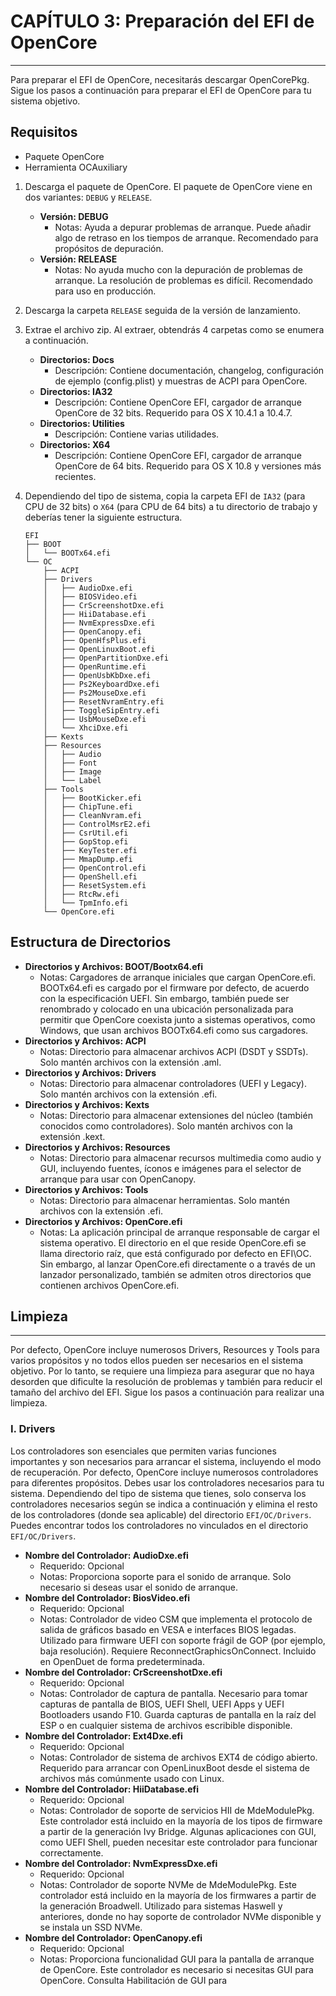 ﻿

# CAPÍTULO 3: Preparación del EFI de OpenCore

---

Para preparar el EFI de OpenCore, necesitarás descargar OpenCorePkg. Sigue los pasos a continuación para preparar el EFI de OpenCore para tu sistema objetivo.

## Requisitos

- Paquete OpenCore
- Herramienta OCAuxiliary

1. Descarga el paquete de OpenCore. El paquete de OpenCore viene en dos variantes: `DEBUG` y `RELEASE`.

   - **Versión: DEBUG**
     - Notas: Ayuda a depurar problemas de arranque. Puede añadir algo de retraso en los tiempos de arranque. Recomendado para propósitos de depuración.
   - **Versión: RELEASE**
     - Notas: No ayuda mucho con la depuración de problemas de arranque. La resolución de problemas es difícil. Recomendado para uso en producción.

2. Descarga la carpeta `RELEASE` seguida de la versión de lanzamiento.
3. Extrae el archivo zip. Al extraer, obtendrás 4 carpetas como se enumera a continuación.

   - **Directorios: Docs**
     - Descripción: Contiene documentación, changelog, configuración de ejemplo (config.plist) y muestras de ACPI para OpenCore.
   - **Directorios: IA32**
     - Descripción: Contiene OpenCore EFI, cargador de arranque OpenCore de 32 bits. Requerido para OS X 10.4.1 a 10.4.7.
   - **Directorios: Utilities**
     - Descripción: Contiene varias utilidades.
   - **Directorios: X64**
     - Descripción: Contiene OpenCore EFI, cargador de arranque OpenCore de 64 bits. Requerido para OS X 10.8 y versiones más recientes.

4. Dependiendo del tipo de sistema, copia la carpeta EFI de `IA32` (para CPU de 32 bits) o `X64` (para CPU de 64 bits) a tu directorio de trabajo y deberías tener la siguiente estructura.


   ```plaintext
   EFI
   ├── BOOT
   │   └── BOOTx64.efi
   └── OC
       ├── ACPI
       ├── Drivers
       │   ├── AudioDxe.efi
       │   ├── BIOSVideo.efi
       │   ├── CrScreenshotDxe.efi
       │   ├── HiiDatabase.efi
       │   ├── NvmExpressDxe.efi
       │   ├── OpenCanopy.efi
       │   ├── OpenHfsPlus.efi
       │   ├── OpenLinuxBoot.efi
       │   ├── OpenPartitionDxe.efi
       │   ├── OpenRuntime.efi
       │   ├── OpenUsbKbDxe.efi
       │   ├── Ps2KeyboardDxe.efi
       │   ├── Ps2MouseDxe.efi
       │   ├── ResetNvramEntry.efi
       │   ├── ToggleSipEntry.efi
       │   ├── UsbMouseDxe.efi
       │   └── XhciDxe.efi
       ├── Kexts
       ├── Resources
       │   ├── Audio
       │   ├── Font
       │   ├── Image
       │   └── Label
       ├── Tools
       │   ├── BootKicker.efi
       │   ├── ChipTune.efi
       │   ├── CleanNvram.efi
       │   ├── ControlMsrE2.efi
       │   ├── CsrUtil.efi
       │   ├── GopStop.efi
       │   ├── KeyTester.efi
       │   ├── MmapDump.efi
       │   ├── OpenControl.efi
       │   ├── OpenShell.efi
       │   ├── ResetSystem.efi
       │   ├── RtcRw.efi
       │   └── TpmInfo.efi
       └── OpenCore.efi
   ```

## Estructura de Directorios

- **Directorios y Archivos: BOOT/Bootx64.efi**
  - Notas: Cargadores de arranque iniciales que cargan OpenCore.efi. BOOTx64.efi es cargado por el firmware por defecto, de acuerdo con la especificación UEFI. Sin embargo, también puede ser renombrado y colocado en una ubicación personalizada para permitir que OpenCore coexista junto a sistemas operativos, como Windows, que usan archivos BOOTx64.efi como sus cargadores.
- **Directorios y Archivos: ACPI**
  - Notas: Directorio para almacenar archivos ACPI (DSDT y SSDTs). Solo mantén archivos con la extensión .aml.
- **Directorios y Archivos: Drivers**
  - Notas: Directorio para almacenar controladores (UEFI y Legacy). Solo mantén archivos con la extensión .efi.
- **Directorios y Archivos: Kexts**
  - Notas: Directorio para almacenar extensiones del núcleo (también conocidos como controladores). Solo mantén archivos con la extensión .kext.
- **Directorios y Archivos: Resources**
  - Notas: Directorio para almacenar recursos multimedia como audio y GUI, incluyendo fuentes, íconos e imágenes para el selector de arranque para usar con OpenCanopy.
- **Directorios y Archivos: Tools**
  - Notas: Directorio para almacenar herramientas. Solo mantén archivos con la extensión .efi.
- **Directorios y Archivos: OpenCore.efi**
  - Notas: La aplicación principal de arranque responsable de cargar el sistema operativo. El directorio en el que reside OpenCore.efi se llama directorio raíz, que está configurado por defecto en EFI\OC. Sin embargo, al lanzar OpenCore.efi directamente o a través de un lanzador personalizado, también se admiten otros directorios que contienen archivos OpenCore.efi.

## Limpieza

---

Por defecto, OpenCore incluye numerosos Drivers, Resources y Tools para varios propósitos y no todos ellos pueden ser necesarios en el sistema objetivo. Por lo tanto, se requiere una limpieza para asegurar que no haya desorden que dificulte la resolución de problemas y también para reducir el tamaño del archivo del EFI. Sigue los pasos a continuación para realizar una limpieza.

### I. Drivers

Los controladores son esenciales que permiten varias funciones importantes y son necesarios para arrancar el sistema, incluyendo el modo de recuperación. Por defecto, OpenCore incluye numerosos controladores para diferentes propósitos. Debes usar los controladores necesarios para tu sistema. Dependiendo del tipo de sistema que tienes, solo conserva los controladores necesarios según se indica a continuación y elimina el resto de los controladores (donde sea aplicable) del directorio `EFI/OC/Drivers`. Puedes encontrar todos los controladores no vinculados en el directorio `EFI/OC/Drivers`.

- **Nombre del Controlador: AudioDxe.efi**
  - Requerido: Opcional
  - Notas: Proporciona soporte para el sonido de arranque. Solo necesario si deseas usar el sonido de arranque.
- **Nombre del Controlador: BiosVideo.efi**
  - Requerido: Opcional
  - Notas: Controlador de video CSM que implementa el protocolo de salida de gráficos basado en VESA e interfaces BIOS legadas. Utilizado para firmware UEFI con soporte frágil de GOP (por ejemplo, baja resolución). Requiere ReconnectGraphicsOnConnect. Incluido en OpenDuet de forma predeterminada.
- **Nombre del Controlador: CrScreenshotDxe.efi**
  - Requerido: Opcional
  - Notas: Controlador de captura de pantalla. Necesario para tomar capturas de pantalla de BIOS, UEFI Shell, UEFI Apps y UEFI Bootloaders usando F10. Guarda capturas de pantalla en la raíz del ESP o en cualquier sistema de archivos escribible disponible.
- **Nombre del Controlador: Ext4Dxe.efi**
  - Requerido: Opcional
  - Notas: Controlador de sistema de archivos EXT4 de código abierto. Requerido para arrancar con OpenLinuxBoot desde el sistema de archivos más comúnmente usado con Linux.
- **Nombre del Controlador: HiiDatabase.efi**
  - Requerido: Opcional
  - Notas: Controlador de soporte de servicios HII de MdeModulePkg. Este controlador está incluido en la mayoría de los tipos de firmware a partir de la generación Ivy Bridge. Algunas aplicaciones con GUI, como UEFI Shell, pueden necesitar este controlador para funcionar correctamente.
- **Nombre del Controlador: NvmExpressDxe.efi**
  - Requerido: Opcional
  - Notas: Controlador de soporte NVMe de MdeModulePkg. Este controlador está incluido en la mayoría de los firmwares a partir de la generación Broadwell. Utilizado para sistemas Haswell y anteriores, donde no hay soporte de controlador NVMe disponible y se instala un SSD NVMe.
- **Nombre del Controlador: OpenCanopy.efi**
  - Requerido: Opcional
  - Notas: Proporciona funcionalidad GUI para la pantalla de arranque de OpenCore. Este controlador es necesario si necesitas GUI para OpenCore. Consulta Habilitación de GUI para
